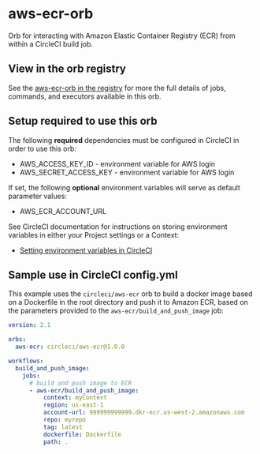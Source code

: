 # aws-ecr-orb
Orb for interacting with Amazon Elastic Container Registry (ECR) from within a CircleCI build job.

## View in the orb registry
See the [aws-ecr-orb in the registry](https://circleci.com/orbs/registry/orb/circleci/aws-ecr)
for more the full details of jobs, commands, and executors available in this
orb.

## Setup required to use this orb
The following **required** dependencies must be configured in CircleCI in order to use this orb:
* AWS_ACCESS_KEY_ID - environment variable for AWS login
* AWS_SECRET_ACCESS_KEY - environment variable for AWS login

If set, the following **optional** environment variables will serve as default
parameter values:
* AWS_ECR_ACCOUNT_URL

See CircleCI documentation for instructions on storing environment variables
in either your Project settings or a Context:
* [Setting environment variables in CircleCI](https://circleci.com/docs/2.0/env-vars)

## Sample use in CircleCI config.yml
This example uses the `circleci/aws-ecr` orb to build a docker image based on
a Dockerfile in the root directory and push it to Amazon ECR,
based on the parameters provided to the `aws-ecr/build_and_push_image` job:

```yaml
version: 2.1

orbs:
  aws-ecr: circleci/aws-ecr@1.0.0

workflows:
  build_and_push_image:
    jobs:
      # build and push image to ECR
      - aws-ecr/build_and_push_image:
          context: myContext
          region: us-east-1
          account-url: 999999999999.dkr-ecr.us-west-2.amazonaws.com
          repo: myrepo
          tag: latest
          dockerfile: Dockerfile
          path: .
```
